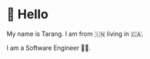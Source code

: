 # 👋 Hello

My name is Tarang. I am from 🇮🇳 living in 🇨🇦.  

I am a Software Engineer 👨‍💻.  

<!--
**tarangchikhalia/tarangchikhalia** is a ✨ _special_ ✨ repository because its `README.md` (this file) appears on your GitHub profile.

Here are some ideas to get you started:

- 🔭 I’m currently working on ...
- 🌱 I’m currently learning ...
- 👯 I’m looking to collaborate on ...
- 🤔 I’m looking for help with ...
- 💬 Ask me about ...
- 📫 How to reach me: ...
- 😄 Pronouns: ...
- ⚡ Fun fact: ...
-->
